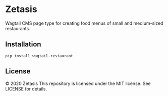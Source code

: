 # Zetasis
Wagtail CMS page type for creating food menus of small and medium-sized restaurants.

## Installation
```pip install wagtail-restaurant```

## License

© 2020 Zetasis
This repository is licensed under the MIT license. See LICENSE for details.